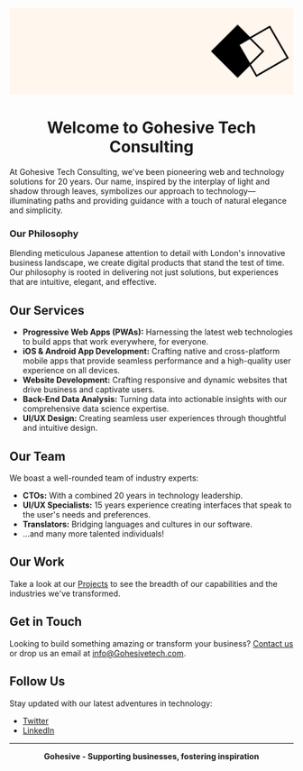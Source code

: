 
![Gohesive Logo](/banner.png)
<p align="center">   
    <h1 align="center">Welcome to Gohesive Tech Consulting<br /></h1>
    <p></p>
</p>

At Gohesive Tech Consulting, we've been pioneering web and technology solutions for 20 years. Our name, inspired by the interplay of light and shadow through leaves, symbolizes our approach to technology—illuminating paths and providing guidance with a touch of natural elegance and simplicity.

### Our Philosophy

Blending meticulous Japanese attention to detail with London's innovative business landscape, we create digital products that stand the test of time. Our philosophy is rooted in delivering not just solutions, but experiences that are intuitive, elegant, and effective. 

## Our Services

- **Progressive Web Apps (PWAs):** Harnessing the latest web technologies to build apps that work everywhere, for everyone.
- **iOS & Android App Development:** Crafting native and cross-platform mobile apps that provide seamless performance and a high-quality user experience on all devices.
- **Website Development:** Crafting responsive and dynamic websites that drive business and captivate users.
- **Back-End Data Analysis:** Turning data into actionable insights with our comprehensive data science expertise.
- **UI/UX Design:** Creating seamless user experiences through thoughtful and intuitive design.

## Our Team

We boast a well-rounded team of industry experts:

- **CTOs:** With a combined 20 years in technology leadership.
- **UI/UX Specialists:** 15 years experience creating interfaces that speak to the user's needs and preferences.
- **Translators:** Bridging languages and cultures in our software.
- ...and many more talented individuals!

## Our Work

Take a look at our [Projects](link-to-your-projects) to see the breadth of our capabilities and the industries we've transformed.

## Get in Touch

Looking to build something amazing or transform your business? [Contact us](your-contact-link) or drop us an email at [info@Gohesivetech.com](mailto:info@Gohesivetech.com).

## Follow Us

Stay updated with our latest adventures in technology:

- [Twitter](your-twitter-link)
- [LinkedIn](your-linkedin-link)

---

<p align="center">
    <strong>Gohesive - Supporting businesses, fostering inspiration</strong>
</p>
